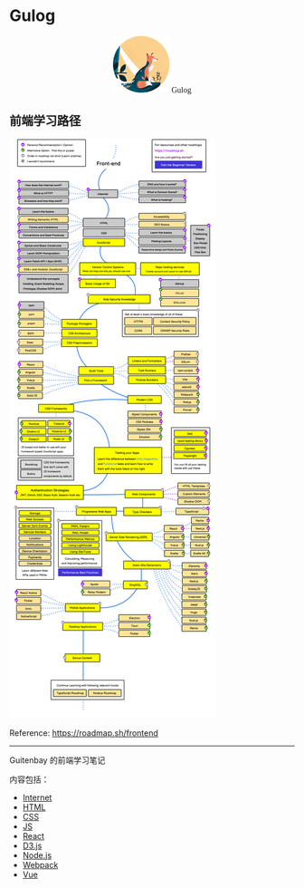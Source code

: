 # Gulog

<div style="text-align: center">
<img  src="./docs/_media/avatar.png" alt="avatar" width="100" height="100">
<span style="font-family: 'Lucida Handwriting', cursive;">Gulog</span>
</div>

## 前端学习路径

![前端 RoadMap](./docs/_media/frontend-roadmap.png)

Reference: https://roadmap.sh/frontend

---

Guitenbay 的前端学习笔记

内容包括：

- [Internet](https://gulog.github.io/internet "学习 Internet")
- [HTML](https://gulog.github.io/html "学习 HTML")
- [CSS](https://gulog.github.io/css "学习 CSS")
- [JS](https://gulog.github.io/javascript "学习 JavaScript")
- [React](https://gulog.github.io/react "学习 React")
- [D3.js](https://gulog.github.io/d3 "学习 D3")
- [Node.js](https://gulog.github.io/node "学习 Node.js")
- [Webpack](https://gulog.github.io/webpack "学习 Webpack")
- [Vue](https://gulog.github.io/vue "学习 Vue")
